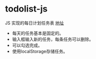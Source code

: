 # todolist-js 

JS 实现的每日计划任务表
[地址](http://htmlpreview.github.io/?https://github.com/maze365/todolist-js/blob/master/todolist.html)
- 每天的任务基本是固定的。
- 输入框输入新的任务，每条任务可以删除。
- 可以勾选完成。
- 使用localStorage存储任务。
